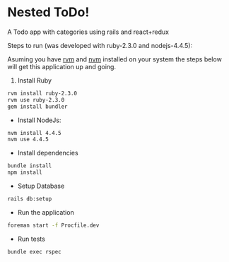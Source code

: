 # Nested ToDo!

A Todo app with categories using rails and react+redux

Steps to run (was developed with ruby-2.3.0 and nodejs-4.4.5):

Asuming you have [rvm](http://rvm.io/) and [nvm](https://github.com/creationix/nvm) installed on your system the steps below will get this application up and going.

1. Install Ruby
```bash
rvm install ruby-2.3.0
rvm use ruby-2.3.0
gem install bundler
```
* Install NodeJs:
```bash
nvm install 4.4.5
nvm use 4.4.5
```
* Install dependencies
```bash
bundle install
npm install
```
* Setup Database
```bash
rails db:setup
```
* Run the application
```bash
foreman start -f Procfile.dev
```
* Run tests
```bash
bundle exec rspec
```
